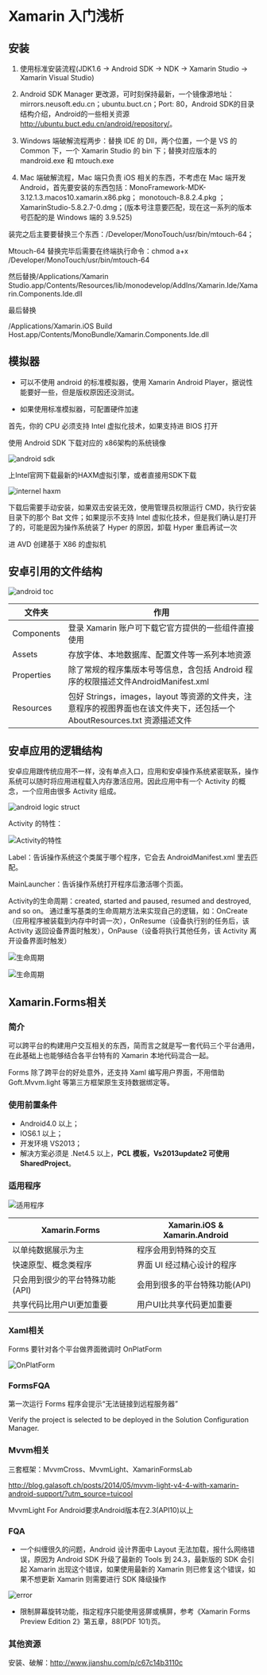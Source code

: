 # Xamarin 入门浅析


## 安装

1. 使用标准安装流程(JDK1.6 -> Android SDK -> NDK -> Xamarin Studio -> Xamarin Visual Studio)

1. Android SDK Manager 更改源，可时刻保持最新，一个镜像源地址：mirrors.neusoft.edu.cn；ubuntu.buct.cn；Port: 80，Android SDK的目录结构介绍，Android的一些相关资源 <http://ubuntu.buct.edu.cn/android/repository/>。

1. Windows 端破解流程两步：替换 IDE 的 Dll，两个位置，一个是 VS 的 Common 下，一个 Xamarin Studio 的 bin 下；替换对应版本的 mandroid.exe 和 mtouch.exe

1. Mac 端破解流程，Mac 端只负责 iOS 相关的东西，不考虑在 Mac 端开发 Android，首先要安装的东西包括：MonoFramework-MDK-3.12.1.3.macos10.xamarin.x86.pkg； monotouch-8.8.2.4.pkg ；XamarinStudio-5.8.2.7-0.dmg；(版本号注意要匹配，现在这一系列的版本号匹配的是 Windows 端的 3.9.525)

装完之后主要要替换三个东西：/Developer/MonoTouch/usr/bin/mtouch-64；

Mtouch-64 替换完毕后需要在终端执行命令：chmod a+x /Developer/MonoTouch/usr/bin/mtouch-64

然后替换/Applications/Xamarin Studio.app/Contents/Resources/lib/monodevelop/AddIns/Xamarin.Ide/Xamarin.Components.Ide.dll

最后替换

/Applications/Xamarin.iOS Build Host.app/Contents/MonoBundle/Xamarin.Components.Ide.dll

## 模拟器

- 可以不使用 android 的标准模拟器，使用 Xamarin Android Player，据说性能要好一些，但是版权原因还没测试。

- 如果使用标准模拟器，可配置硬件加速

首先，你的 CPU 必须支持 Intel 虚拟化技术，如果支持进 BIOS 打开

使用 Android SDK 下载对应的 x86架构的系统镜像

![android sdk](https://cdn.jsdelivr.net/gh/fengrui358/img@main/282687-20160113224135335-5708625091.png)

上Intel官网下载最新的HAXM虚拟引擎，或者直接用SDK下载

![internel haxm](https://cdn.jsdelivr.net/gh/fengrui358/img@main/282687-20160113224135335-5708625092.png)

下载后需要手动安装，如果双击安装无效，使用管理员权限运行 CMD，执行安装目录下的那个 Bat 文件；如果提示不支持 Intel 虚拟化技术，但是我们确认是打开了的，可能是因为操作系统装了 Hyper 的原因，卸载 Hyper 重启再试一次

进 AVD 创建基于 X86 的虚拟机

## 安卓引用的文件结构

![android toc](https://cdn.jsdelivr.net/gh/fengrui358/img@main/282687-20160113224138147-39448440.png)

| 文件夹 | 作用 |
| - | - |
| Components | 登录 Xamarin 账户可下载它官方提供的一些组件直接使用 |
| Assets | 存放字体、本地数据库、配置文件等一系列本地资源 |
| Properties | 除了常规的程序集版本号等信息，含包括 Android 程序的权限描述文件AndroidManifest.xml |
| Resources | 包好 Strings，images，layout 等资源的文件夹，注意程序的视图界面也在该文件夹下，还包括一个 AboutResources.txt 资源描述文件 |

## 安卓应用的逻辑结构

安卓应用跟传统应用不一样，没有单点入口，应用和安卓操作系统紧密联系，操作系统可以随时将应用进程载入内存激活应用。因此应用中有一个 Activity 的概念，一个应用由很多 Activity 组成。

![android logic struct](https://cdn.jsdelivr.net/gh/fengrui358/img@main/282687-20160113224139491-1457430768.png)

Activity 的特性：

![Activity的特性](https://cdn.jsdelivr.net/gh/fengrui358/img@main/282687-20160113224141413-1239803131.png)

Label：告诉操作系统这个类属于哪个程序，它会去 AndroidManifest.xml 里去匹配。

MainLauncher：告诉操作系统打开程序后激活哪个页面。

Activity的生命周期：created, started and paused, resumed and destroyed, and so on。
通过重写基类的生命周期方法来实现自己的逻辑，如：OnCreate（应用程序被装载到内存中时调一次），OnResume（设备执行别的任务后，该 Activity 返回设备界面时触发），OnPause（设备将执行其他任务，该 Activity 离开设备界面时触发）

![生命周期](https://cdn.jsdelivr.net/gh/fengrui358/img@main/282687-20160113224143272-1882785032.png)

![生命周期](https://cdn.jsdelivr.net/gh/fengrui358/img@main/282687-20160113224147210-942835245.png)

## Xamarin.Forms相关

### 简介

可以跨平台的构建用户交互相关的东西，简而言之就是写一套代码三个平台通用，在此基础上也能够结合各平台特有的 Xamarin 本地代码混合一起。

Forms 除了跨平台的好处意外，还支持 Xaml 编写用户界面，不用借助 Goft.Mvvm.light 等第三方框架原生支持数据绑定等。

### 使用前置条件

- Android4.0 以上；
- IOS6.1 以上；
- 开发环境 VS2013；
- 解决方案必须是 .Net4.5 以上，**PCL 模板，Vs2013update2 可使用 SharedProject**。

### 适用程序

![适用程序](https://cdn.jsdelivr.net/gh/fengrui358/img@main/282687-20160113224148569-2126527572.png)

| Xamarin.Forms | Xamarin.iOS & Xamarin.Android |
| - | - |
| 以单纯数据展示为主| 程序会用到特殊的交互|
| 快速原型、概念类程序| 界面 UI 经过精心设计的程序|
| 只会用到很少的平台特殊功能(API)| 会用到很多的平台特殊功能(API)|
| 共享代码比用户UI更加重要| 用户UI比共享代码更加重要|

### Xaml相关

Forms 要针对各个平台做界面微调时 OnPlatForm

![OnPlatForm](https://cdn.jsdelivr.net/gh/fengrui358/img@main/282687-20160113224149678-475493276.png)

### FormsFQA

第一次运行 Forms 程序会提示“无法链接到远程服务器”

Verify the project is selected to be deployed in the Solution Configuration Manager.

### Mvvm相关

三套框架：MvvmCross、MvvmLight、XamarinFormsLab

<http://blog.galasoft.ch/posts/2014/05/mvvm-light-v4-4-with-xamarin-android-support/?utm_source=tuicool>

MvvmLight For Android要求Android版本在2.3(API10)以上

### FQA

- 一个纠缠很久的问题，Android 设计界面中 Layout 无法加载，报什么网络错误，原因为 Android SDK 升级了最新的 Tools 到 24.3，最新版的 SDK 会引起 Xamarin 出现这个错误，如果使用最新的 Xamarin 则已修复这个错误，如果不想更新 Xamarin 则需要进行 SDK 降级操作

![error](https://cdn.jsdelivr.net/gh/fengrui358/img@main/282687-20160113224151022-1283964038.png)

- 限制屏幕旋转功能，指定程序只能使用竖屏或横屏，参考《Xamarin Forms Preview Edition 2》第五章，88(PDF 101)页。

### 其他资源

安装、破解：<http://www.jianshu.com/p/c67c14b3110c>

